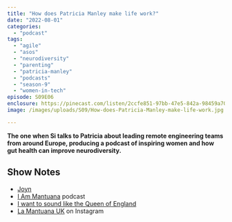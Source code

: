 ```yaml
---
title: "How does Patricia Manley make life work?"
date: "2022-08-01"
categories: 
  - "podcast"
tags: 
  - "agile"
  - "asos"
  - "neurodiversity"
  - "parenting"
  - "patricia-manley"
  - "podcasts"
  - "season-9"
  - "women-in-tech"
episode: S09E06
enclosure: https://pinecast.com/listen/2ccfe851-97bb-47e5-842a-98459a700798.mp3
image: /images/uploads/S09/How-does-Patricia-Manley-make-life-work.jpg

---
```


**The one when Si talks to Patricia about leading remote engineering teams from around Europe, producing a podcast of inspiring women and how gut health can improve neurodiversity.**

## Show Notes

- [Joyn](http://joyn.de)
- [I Am Mantuana](https://iammantuana.buzzsprout.com) podcast
- [I want to sound like the Queen of England](https://iammantuana.buzzsprout.com/1597894/7609309-episode-4-i-want-to-sound-like-the-queen-of-england)
- [La Mantuana UK](https://www.instagram.com/lamantuanauk/) on Instagram
